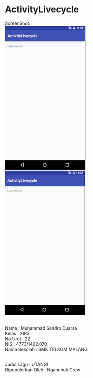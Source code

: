 # ActivityLivecycle

ScreenShot:
<br><img src="https://github.com/LelakiTamvan/ActivityLivecycle/blob/master/activityLivecycle1.PNG"/>
<br><img src="https://github.com/LelakiTamvan/ActivityLivecycle/blob/master/activityLivecycle2.PNG"/>




<br>Nama          : Muhammad Sandro Duarsa
<br>Kelas         : XIR3
<br>No Urut       : 22
<br>NIS           : 4773/1492.070
<br>Nama Sekolah  : SMK TELKOM MALANG

<br> Judul Lagu         : UTANG!
<br> Dipopulerkan Oleh  : Nganchuk Crew
